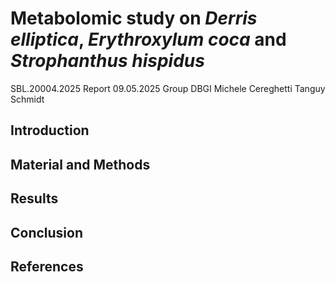 # Metabolomic study on _Derris elliptica_,  _Erythroxylum coca_ and _Strophanthus hispidus_
SBL.20004.2025 Report 09.05.2025
Group DBGI
Michele Cereghetti
Tanguy Schmidt

## Introduction
## Material and Methods
## Results
## Conclusion
## References
